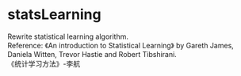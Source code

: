 # statsLearning
Rewrite statistical learning algorithm.\
Reference: 《An introduction to Statistical Learning》 by Gareth James, Daniela Witten, Trevor Hastie and Robert Tibshirani.\
           《统计学习方法》-李航
